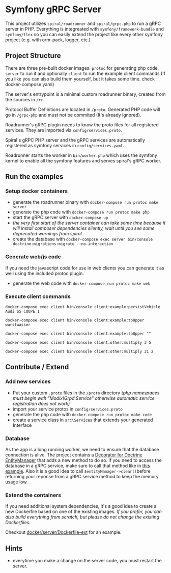 # Symfony gRPC Server

This project utilizes `spiral/roadrunner` and `spiral/grpc-php` to run a gRPC server in PHP.
Everything is integreated with `symfony/framework-bundle` and `symfony/flex` so you can easily extend the project like every other symfony project (e.g. with orm-pack, logger, etc.)

## Project Structure

There are three pre-built docker images. `protoc` for generating php code, `server` to run it and optionally `client` to run the example client commands (If you like you can also build them yourself, but it takes some time. check docker-compose.yaml)

The server's entrypoint is a minimal custom roadrunner binary, created from the sources in `/rr`.

Protocol Buffer Definitions are located in `/proto`. Generated PHP code will go in `/grpc-php` and must not be commited (It's already ignored).

Roadrunner's gRPC plugin needs to know the proto files for all registered services. They are imported via `config/services.proto`.

Spiral's gRPC PHP server and the gRPC services are automatically registered as symfony services in `config/services.yaml`.

Roadrunner starts the worker in `bin/worker.php` which uses the symfony kernel to enable all the symfony features and serves spiral's gRPC worker.


## Run the examples

### Setup docker containers

* generate the roadrunner binary with `docker-compose run protoc make server`
* generate the php code with `docker-compose run protoc make php`
* start the gRPC server with `docker-compose up`
* *the very first start of the server container can take some time because it will install composer dependencies silently, wait until you see some deprecated warnings from spiral*
* create the database with `docker-compose exec server bin/console doctrine:migrations:migrate --no-interaction`

### Generate web/js code
If you need the javascript code for use in web clients you can generate it as well using the included protoc plugin.
* generate the web code with `docker-compose run protoc make web`


### Execute client commands
`docker-compose exec client bin/console client:example:persistVehicle Audi S5 COUPE 1`

`docker-compose exec client bin/console client:example:toUpper wurstwasser`

`docker-compose exec client bin/console client:example:toUpper ""`

`docker-compose exec client bin/console client:other:multiply 3 5`

`docker-compose exec client bin/console client:other:multiply 21 2`

## Contribute / Extend

### Add new services

* Put your custom `.proto` files in the `/proto` directory *(php namespaces must begin with "Modix\\Grpc\\Service" otherwise automatic service registration does not work)*
* import your service protos in `config/services.proto`
* generate the php code with `docker-compose run protoc make code`
* create a service class in `src\Services` that extends your generated Interface

### Database

As the app is a long running worker, we need to ensure that the database connection is alive. The project contains a [Decorator for Doctrine EntityManager](src/Doctrine/EntityManager.php) that adds a new method to do so. 
If you need to access the database in a gRPC service, make sure to call that method like in [this example](src/Service/Example/v1/ComandService.php).
Also it is a good idea to call `$entityManager->clear()`before returning your reponse from a gRPC service method to keep the memory usage low.

### Extend the containers

If you need additional system dependencies, it's a good idea to create a new Dockerfile based on one of the existing images. *If you prefer, you can also build everything from scratch, but please do not change the existing Dockerfiles.*

Checkout [docker/server/Dockerfile-ext](docker/server/Dockerfile-ext) for an example.

## Hints

* everytime you make a change on the server code, you must restart the server.